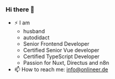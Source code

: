 ### Hi there 👋
- ⚡ I am
  - husband
  - autodidact
  - Senior Frontend Developer
  - Certified Senior Vue developer
  - Certified TypeScript Developer
  - Passion for Nuxt, Directus and n8n
- 📫 How to reach me: info@onlineer.de

<!--
**deepDiverPaul/deepDiverPaul** is a ✨ _special_ ✨ repository because its `README.md` (this file) appears on your GitHub profile.

Here are some ideas to get you started:

- 🔭 I’m currently working on ...
- 🌱 I’m currently learning ...
- 👯 I’m looking to collaborate on ...
- 🤔 I’m looking for help with ...
- 💬 Ask me about ...
- 📫 How to reach me: ...
- 😄 Pronouns: ...
- ⚡ Fun fact: ...
-->
